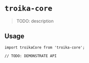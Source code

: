 # `troika-core`

> TODO: description

## Usage

```
import troikaCore from 'troika-core';

// TODO: DEMONSTRATE API
```
